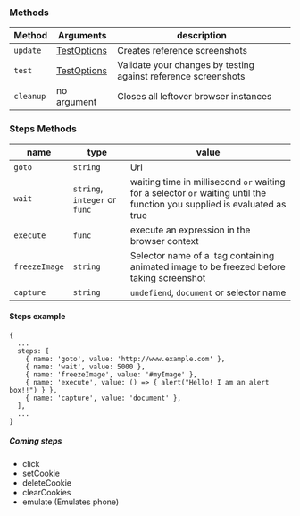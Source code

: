 ### Methods

|Method|Arguments|description|
|------|---------|-----------|
|`update`|[TestOptions](https://github.com/NimaSoroush/differencify#testoptions)|Creates reference screenshots|
|`test`|[TestOptions](https://github.com/NimaSoroush/differencify#testoptions)|Validate your changes by testing against reference screenshots|
|`cleanup`|no argument|Closes all leftover browser instances|

### Steps Methods

|name|type|value|
|----|----|-----|
|`goto`|`string`|Url|
|`wait`|`string`, `integer` or `func`|waiting time in millisecond `or` waiting for a selector `or` waiting until the function you supplied is evaluated as true|
|`execute`|`func`|execute an expression in the browser context|
|`freezeImage`|`string`|Selector name of a <img> tag containing animated image to be freezed before taking screenshot|
|`capture`|`string`|`undefiend`, `document` or selector name|

#### Steps example

```
{
  ...
  steps: [
    { name: 'goto', value: 'http://www.example.com' },
    { name: 'wait', value: 5000 },
    { name: 'freezeImage', value: '#myImage' },
    { name: 'execute', value: () => { alert("Hello! I am an alert box!!") } },
    { name: 'capture', value: 'document' },
  ],
  ...
}
```

##### Coming steps
- click
- setCookie
- deleteCookie
- clearCookies
- emulate (Emulates phone)
